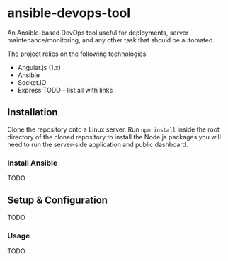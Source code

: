 # ansible-devops-tool
An Ansible-based DevOps tool useful for deployments, server maintenance/monitoring, and any other task that should be automated.

The project relies on the following technologies:
* Angular.js (1.x)
* Ansible
* Socket.IO
* Express
TODO - list all with links

## Installation

Clone the repository onto a Linux server.
Run `npm install` inside the root directory of the cloned repository to install the Node.js packages you will need to run the server-side application and public dashboard.

### Install Ansible

TODO

## Setup & Configuration

TODO

### Usage

TODO


